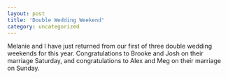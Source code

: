 ```yaml
---
layout: post
title: 'Double Wedding Weekend'
category: uncategorized
---
```


Melanie and I have just returned from our first of three double wedding weekends for this year.  Congratulations to Brooke and Josh on their marriage Saturday, and congratulations to Alex and Meg on their marriage on Sunday.<br /><br /><br />
